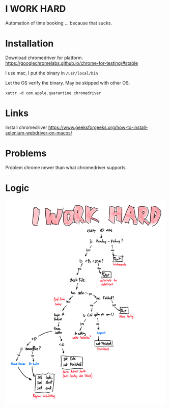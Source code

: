# I WORK HARD
Automation of time booking ... because that sucks.

# Installation
Download chromedriver for platform.
https://googlechromelabs.github.io/chrome-for-testing/#stable

I use mac, I put the binary in `/usr/local/bin`

Let the OS verify the binary. May be skipped with other OS.

`xattr -d com.apple.quarantine chromedriver`

# Links
Install chromedriver
https://www.geeksforgeeks.org/how-to-install-selenium-webdriver-on-macos/

# Problems
Problem chrome newer than what chromedriver supports.

# Logic

![image-20231114160809927](./_images/image-20231114160809927.png)
